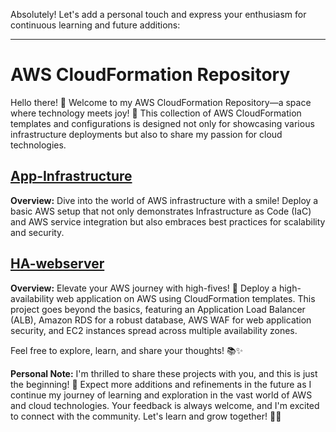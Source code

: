 Absolutely! Let's add a personal touch and express your enthusiasm for continuous learning and future additions:

---

# AWS CloudFormation Repository

Hello there! 👋 Welcome to my AWS CloudFormation Repository—a space where technology meets joy! 🚀 This collection of AWS CloudFormation templates and configurations is designed not only for showcasing various infrastructure deployments but also to share my passion for cloud technologies.

## [App-Infrastructure](App-Infrastructure)

**Overview:** Dive into the world of AWS infrastructure with a smile! Deploy a basic AWS setup that not only demonstrates Infrastructure as Code (IaC) and AWS service integration but also embraces best practices for scalability and security.

## [HA-webserver](HA-webserver)

**Overview:** Elevate your AWS journey with high-fives! 🌟 Deploy a high-availability web application on AWS using CloudFormation templates. This project goes beyond the basics, featuring an Application Load Balancer (ALB), Amazon RDS for a robust database, AWS WAF for web application security, and EC2 instances spread across multiple availability zones.

Feel free to explore, learn, and share your thoughts! 📚✨

**Personal Note:**
I'm thrilled to share these projects with you, and this is just the beginning! 🎉 Expect more additions and refinements in the future as I continue my journey of learning and exploration in the vast world of AWS and cloud technologies. Your feedback is always welcome, and I'm excited to connect with the community. Let's learn and grow together! 🌱💡
